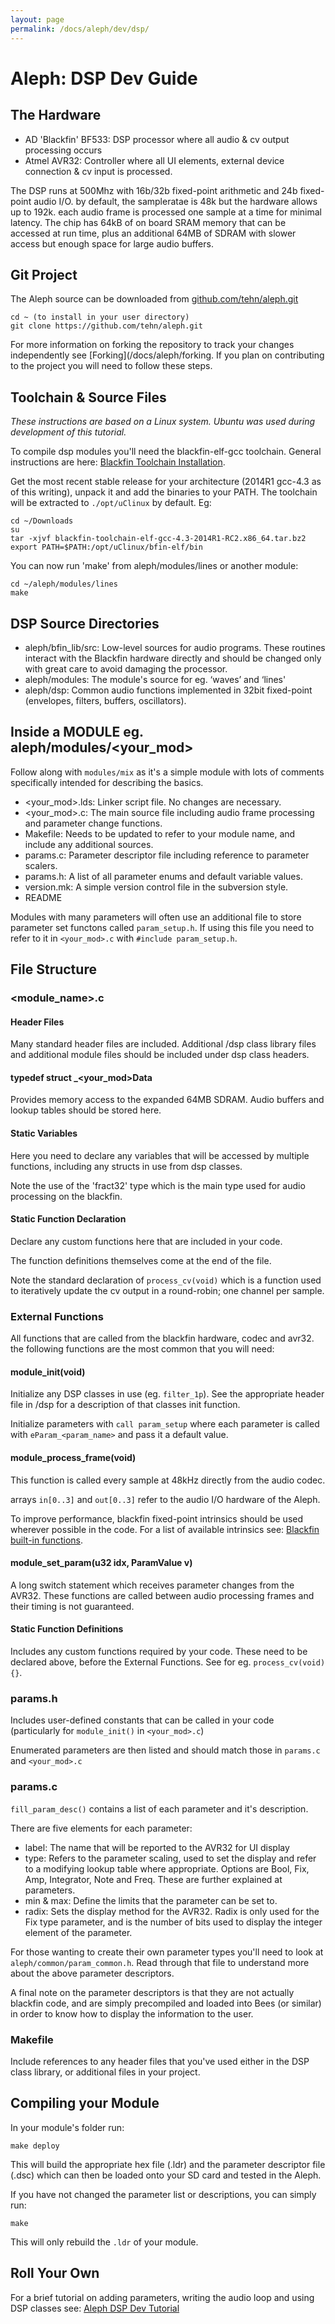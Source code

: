 ```yaml
---
layout: page
permalink: /docs/aleph/dev/dsp/
---
```


# Aleph: DSP Dev Guide

## The Hardware

- AD 'Blackfin' BF533: DSP processor where all audio & cv output processing occurs
- Atmel AVR32: Controller where all UI elements, external device connection & cv input is processed.

The DSP runs at 500Mhz with 16b/32b fixed-point arithmetic and 24b fixed-point audio I/O. by default, the sampleratae is 48k but the hardware allows up to 192k. each audio frame is processed one sample at a time for minimal latency. The chip has 64kB of on board SRAM memory that can be accessed at run time, plus an additional 64MB of SDRAM with slower access but enough space for large audio buffers.

## Git Project

The Aleph source can be downloaded from [github.com/tehn/aleph.git](https://github.com/tehn/aleph.git)

~~~
cd ~ (to install in your user directory)
git clone https://github.com/tehn/aleph.git
~~~

For more information on forking the repository to track your changes independently see [Forking](/docs/aleph/forking. If you plan on contributing to the project you will need to follow these steps.

## Toolchain & Source Files

*These instructions are based on a Linux system. Ubuntu was used during development of this tutorial.*

To compile dsp modules you'll need the blackfin-elf-gcc toolchain. General instructions are here: [Blackfin Toolchain Installation](http://blackfin.uclinux.org/doku.php?id=toolchain:installing).

Get the most recent stable release for your architecture (2014R1 gcc-4.3 as of this writing), unpack it and add the binaries to your PATH. The toolchain will be extracted to `./opt/uClinux` by default. Eg:

~~~
cd ~/Downloads
su
tar -xjvf blackfin-toolchain-elf-gcc-4.3-2014R1-RC2.x86_64.tar.bz2
export PATH=$PATH:/opt/uClinux/bfin-elf/bin
~~~

You can now run 'make' from aleph/modules/lines or another module:

~~~
cd ~/aleph/modules/lines
make
~~~

## DSP Source Directories

- aleph/bfin_lib/src: Low-level sources for audio programs. These routines interact with the Blackfin hardware directly and should be changed only with great care to avoid damaging the processor.
- aleph/modules: The module's source for eg. ‘waves’ and ‘lines'
- aleph/dsp: Common audio functions implemented in 32bit fixed-point (envelopes, filters, buffers, oscillators).

## Inside a MODULE eg. aleph/modules/<your_mod>

Follow along with `modules/mix` as it's a simple module with lots of comments specifically intended for describing the basics.

- <your_mod>.lds: Linker script file. No changes are necessary.
- <your_mod>.c: The main source file including audio frame processing and parameter change functions.
- Makefile: Needs to be updated to refer to your module name, and include any additional sources.
- params.c: Parameter descriptor file including reference to parameter scalers.
- params.h: A list of all parameter enums and default variable values.
- version.mk: A simple version control file in the subversion style.
- README

Modules with many parameters will often use an additional file to store parameter set functons called `param_setup.h`. If using this file you need to refer to it in `<your_mod>.c` with `#include param_setup.h`.

## File Structure

### <module_name>.c

#### Header Files

Many standard header files are included. Additional /dsp class library files and additional module files should be included under dsp class headers.

#### typedef struct _<your_mod>Data

Provides memory access to the expanded 64MB SDRAM. Audio buffers and lookup tables should be stored here.

#### Static Variables

Here you need to declare any variables that will be accessed by multiple functions, including any structs in use from dsp classes.

Note the use of the 'fract32' type which is the main type used for audio processing on the blackfin.

#### Static Function Declaration

Declare any custom functions here that are included in your code.

The function definitions themselves come at the end of the file.

Note the standard declaration of `process_cv(void)` which is a function used to iteratively update the cv output in a round-robin; one channel per sample.

### External Functions

All functions that are called from the blackfin hardware, codec and avr32. the following functions are the most common that you will need:

#### module_init(void)

Initialize any DSP classes in use (eg. `filter_1p`). See the appropriate header file in /dsp for a description of that classes init function.

Initialize parameters with `call param_setup` where each parameter is called with `eParam_<param_name>` and pass it a default value.

#### module_process_frame(void)

This function is called every sample at 48kHz directly from the audio codec.

arrays `in[0..3]` and `out[0..3]` refer to the audio I/O hardware of the Aleph.

To improve performance, blackfin fixed-point intrinsics should be used wherever possible in the code. For a list of available intrinsics see: [Blackfin built-in functions](http://blackfin.uclinux.org/doku.php?id=toolchain:built-in_functions).

#### module_set_param(u32 idx, ParamValue v)

A long switch statement which receives parameter changes from the AVR32. These functions are called between audio processing frames and their timing is not guaranteed.

#### Static Function Definitions

Includes any custom functions required by your code. These need to be declared above, before the External Functions. See for eg. `process_cv(void) {}`.

### params.h

Includes user-defined constants that can be called in your code (particularly for `module_init()` in `<your_mod>.c`)

Enumerated parameters are then listed and should match those in `params.c` and `<your_mod>.c`

### params.c

`fill_param_desc()` contains a list of each parameter and it's description.

There are five elements for each parameter:

- label: The name that will be reported to the AVR32 for UI display
- type: Refers to the parameter scaling, used to set the display and refer to a modifying lookup table where appropriate. Options are Bool, Fix, Amp, Integrator, Note and Freq. These are further explained at parameters.
- min & max: Define the limits that the parameter can be set to.
- radix: Sets the display method for the AVR32. Radix is only used for the Fix type parameter, and is the number of bits used to display the integer element of the parameter.

For those wanting to create their own parameter types you'll need to look at `aleph/common/param_common.h`. Read through that file to understand more about the above parameter descriptors.

A final note on the parameter descriptors is that they are not actually blackfin code, and are simply precompiled and loaded into Bees (or similar) in order to know how to display the information to the user.

### Makefile

Include references to any header files that you've used either in the DSP class library, or additional files in your project.

## Compiling your Module

In your module's folder run:

`make deploy`

This will build the appropriate hex file (.ldr) and the parameter descriptor file (.dsc) which can then be loaded onto your SD card and tested in the Aleph.

If you have not changed the parameter list or descriptions, you can simply run:

`make`

This will only rebuild the `.ldr` of your module.

## Roll Your Own

For a brief tutorial on adding parameters, writing the audio loop and using DSP classes see: [Aleph DSP Dev Tutorial](/docs/aleph/dev/tutorial)